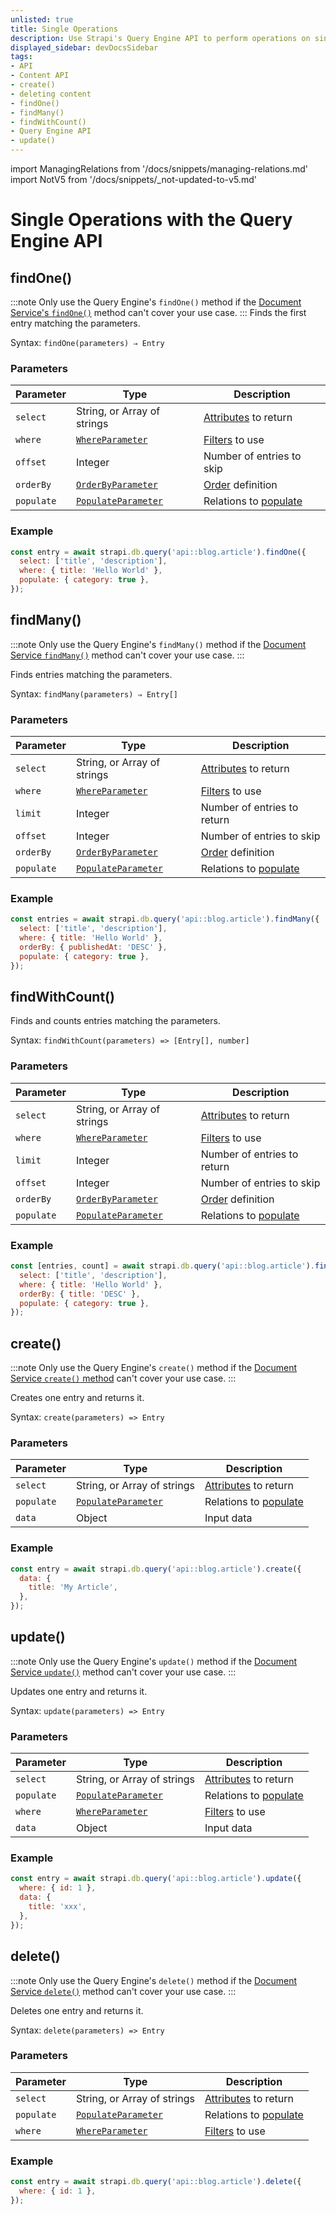 ```yaml
---
unlisted: true
title: Single Operations
description: Use Strapi's Query Engine API to perform operations on single entries.
displayed_sidebar: devDocsSidebar
tags:
- API
- Content API
- create()
- deleting content
- findOne()
- findMany()
- findWithCount()
- Query Engine API
- update()
---
```


import ManagingRelations from '/docs/snippets/managing-relations.md'
import NotV5 from '/docs/snippets/_not-updated-to-v5.md'

# Single Operations with the Query Engine API

<NotV5 />

## findOne()

:::note
 Only use the Query Engine's `findOne()` method if the [Document Service's `findOne()`](/dev-docs/api/document-service#findone) method can't cover your use case.
:::
Finds the first entry matching the parameters.

Syntax: `findOne(parameters) ⇒ Entry`

### Parameters

| Parameter  | Type   | Description   |
| ---------- | -------------- | --------- |
| `select`   | String, or Array of strings | [Attributes](/dev-docs/backend-customization/models#model-attributes) to return |
| `where`    | [`WhereParameter`](/dev-docs/api/query-engine/filtering/) | [Filters](/dev-docs/api/query-engine/filtering/) to use   |
| `offset`   | Integer   | Number of entries to skip   |
| `orderBy`  | [`OrderByParameter`](/dev-docs/api/query-engine/order-pagination/) | [Order](/dev-docs/api/query-engine/order-pagination/) definition |
| `populate` | [`PopulateParameter`](/dev-docs/api/query-engine/populating/) | Relations to [populate](/dev-docs/api/query-engine/populating/) |

### Example

```js
const entry = await strapi.db.query('api::blog.article').findOne({
  select: ['title', 'description'],
  where: { title: 'Hello World' },
  populate: { category: true },
});
```

## findMany()

:::note
 Only use the Query Engine's `findMany()` method if the [Document Service `findMany()`](/dev-docs/api/document-service#findmany) method can't cover your use case.
:::

Finds entries matching the parameters.

Syntax: `findMany(parameters) ⇒ Entry[]`

### Parameters

| Parameter | Type                           | Description                                |
| --------- | ------------------------------ | ------------------------------------------ |
| `select`   | String, or Array of strings | [Attributes](/dev-docs/backend-customization/models#model-attributes) to return |
| `where`    | [`WhereParameter`](/dev-docs/api/query-engine/filtering/)  | [Filters](/dev-docs/api/query-engine/filtering/) to use |
| `limit`   | Integer  | Number of entries to return  |
| `offset`   | Integer  | Number of entries to skip |
| `orderBy`  | [`OrderByParameter`](/dev-docs/api/query-engine/order-pagination/) | [Order](/dev-docs/api/query-engine/order-pagination/) definition |
| `populate` | [`PopulateParameter`](/dev-docs/api/query-engine/populating/)      | Relations to [populate](/dev-docs/api/query-engine/populating/) |

### Example

```js
const entries = await strapi.db.query('api::blog.article').findMany({
  select: ['title', 'description'],
  where: { title: 'Hello World' },
  orderBy: { publishedAt: 'DESC' },
  populate: { category: true },
});
```

## findWithCount()

Finds and counts entries matching the parameters.

Syntax: `findWithCount(parameters) => [Entry[], number]`

### Parameters

| Parameter | Type                           | Description                                |
| --------- | ------------------------------ | ------------------------------------------ |
| `select`   | String, or Array of strings | [Attributes](/dev-docs/backend-customization/models#model-attributes) to return |
| `where`    | [`WhereParameter`](/dev-docs/api/query-engine/filtering/)          | [Filters](/dev-docs/api/query-engine/filtering/) to use |
| `limit`     | Integer    | Number of entries to return    |
| `offset`   | Integer  | Number of entries to skip  |
| `orderBy`  | [`OrderByParameter`](/dev-docs/api/query-engine/order-pagination/) | [Order](/dev-docs/api/query-engine/order-pagination/) definition |
| `populate` | [`PopulateParameter`](/dev-docs/api/query-engine/populating/)      | Relations to [populate](/dev-docs/api/query-engine/populating/) |

### Example

```js
const [entries, count] = await strapi.db.query('api::blog.article').findWithCount({
  select: ['title', 'description'],
  where: { title: 'Hello World' },
  orderBy: { title: 'DESC' },
  populate: { category: true },
});
```

## create()

:::note
 Only use the Query Engine's `create()` method if the [Document Service `create()` method](/dev-docs/api/document-service#create) can't cover your use case.
:::

Creates one entry and returns it.

Syntax: `create(parameters) => Entry`

### Parameters

| Parameter | Type                           | Description                                |
| --------- | ------------------------------ | ------------------------------------------ |
| `select`   | String, or Array of strings | [Attributes](/dev-docs/backend-customization/models#model-attributes) to return |
| `populate` | [`PopulateParameter`](/dev-docs/api/query-engine/populating/)  | Relations to [populate](/dev-docs/api/query-engine/populating/) |
| `data`  | Object   | Input data  |

### Example

```js
const entry = await strapi.db.query('api::blog.article').create({
  data: {
    title: 'My Article',
  },
});
```

<ManagingRelations components={props.components} />

## update()

:::note
 Only use the Query Engine's `update()` method if the [Document Service `update()`](/dev-docs/api/document-service#update) method can't cover your use case.
:::

Updates one entry and returns it.

Syntax: `update(parameters) => Entry`

### Parameters

| Parameter | Type                           | Description                                |
| --------- | ------------------------------ | ------------------------------------------ |
| `select`   | String, or Array of strings | [Attributes](/dev-docs/backend-customization/models#model-attributes) to return |
| `populate` | [`PopulateParameter`](/dev-docs/api/query-engine/populating/)      | Relations to [populate](/dev-docs/api/query-engine/populating/)
| `where`    | [`WhereParameter`](/dev-docs/api/query-engine/filtering/)          | [Filters](/dev-docs/api/query-engine/filtering/) to use  |
| `data`  | Object     | Input data   |

### Example

```js
const entry = await strapi.db.query('api::blog.article').update({
  where: { id: 1 },
  data: {
    title: 'xxx',
  },
});
```

<ManagingRelations components={props.components} />

## delete()

:::note
 Only use the Query Engine's `delete()` method if the [Document Service `delete()`](/dev-docs/api/document-service#delete) method can't cover your use case.
:::

Deletes one entry and returns it.

Syntax: `delete(parameters) => Entry`

### Parameters

| Parameter | Type                           | Description                                |
| --------- | ------------------------------ | ------------------------------------------ |
| `select`   | String, or Array of strings | [Attributes](/dev-docs/backend-customization/models#model-attributes) to return |
| `populate` | [`PopulateParameter`](/dev-docs/api/query-engine/populating/)      | Relations to [populate](/dev-docs/api/query-engine/populating/)
| `where`    | [`WhereParameter`](/dev-docs/api/query-engine/filtering/)          | [Filters](/dev-docs/api/query-engine/filtering/) to use    |

### Example

```js
const entry = await strapi.db.query('api::blog.article').delete({
  where: { id: 1 },
});
```
